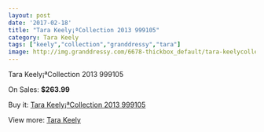 ```yaml
---
layout: post
date: '2017-02-18'
title: "Tara Keely¡ªCollection 2013 999105"
category: Tara Keely
tags: ["keely","collection","granddressy","tara"]
image: http://img.granddressy.com/6678-thickbox_default/tara-keelycollection-2013-999105.jpg
---
```

Tara Keely¡ªCollection 2013 999105

On Sales: **$263.99**
<a href="https://www.granddressy.com/en/tara-keely/5970-tara-keelycollection-2013-999105.html"><amp-img layout="responsive" width="600" height="600" src="//img.granddressy.com/6678-thickbox_default/tara-keelycollection-2013-999105.jpg" alt="Tara Keely¡ªCollection 2013 999105 0" /></a>

Buy it: [Tara Keely¡ªCollection 2013 999105](https://www.granddressy.com/en/tara-keely/5970-tara-keelycollection-2013-999105.html "Tara Keely¡ªCollection 2013 999105")

View more: [Tara Keely](https://www.granddressy.com/en/155-tara-keely "Tara Keely")